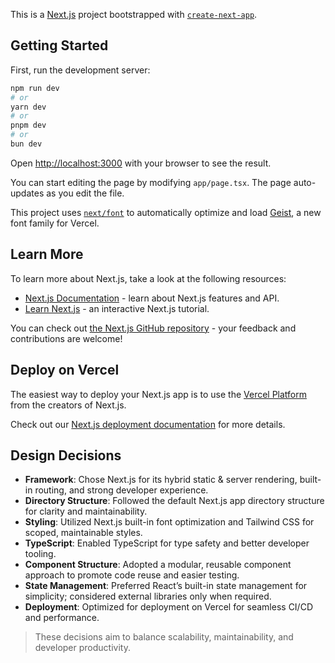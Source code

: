 This is a [Next.js](https://nextjs.org) project bootstrapped with [`create-next-app`](https://nextjs.org/docs/app/api-reference/cli/create-next-app).

## Getting Started

First, run the development server:

```bash
npm run dev
# or
yarn dev
# or
pnpm dev
# or
bun dev
```

Open [http://localhost:3000](http://localhost:3000) with your browser to see the result.

You can start editing the page by modifying `app/page.tsx`. The page auto-updates as you edit the file.

This project uses [`next/font`](https://nextjs.org/docs/app/building-your-application/optimizing/fonts) to automatically optimize and load [Geist](https://vercel.com/font), a new font family for Vercel.

## Learn More

To learn more about Next.js, take a look at the following resources:

- [Next.js Documentation](https://nextjs.org/docs) - learn about Next.js features and API.
- [Learn Next.js](https://nextjs.org/learn) - an interactive Next.js tutorial.

You can check out [the Next.js GitHub repository](https://github.com/vercel/next.js) - your feedback and contributions are welcome!

## Deploy on Vercel

The easiest way to deploy your Next.js app is to use the [Vercel Platform](https://vercel.com/new?utm_medium=default-template&filter=next.js&utm_source=create-next-app&utm_campaign=create-next-app-readme) from the creators of Next.js.

Check out our [Next.js deployment documentation](https://nextjs.org/docs/app/building-your-application/deploying) for more details.

## Design Decisions

- **Framework**: Chose Next.js for its hybrid static & server rendering, built-in routing, and strong developer experience.
- **Directory Structure**: Followed the default Next.js app directory structure for clarity and maintainability.
- **Styling**: Utilized Next.js built-in font optimization and Tailwind CSS for scoped, maintainable styles.
- **TypeScript**: Enabled TypeScript for type safety and better developer tooling.
- **Component Structure**: Adopted a modular, reusable component approach to promote code reuse and easier testing.
- **State Management**: Preferred React’s built-in state management for simplicity; considered external libraries only when required.
- **Deployment**: Optimized for deployment on Vercel for seamless CI/CD and performance.

> These decisions aim to balance scalability, maintainability, and developer productivity.
